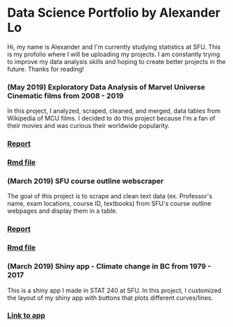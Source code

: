 # Data Science Portfolio by Alexander Lo

Hi, my name is Alexander and I'm currently studying statistics at SFU. This is my profolio where I will be uploading my projects. I am constantly trying to improve my data analysis skills and hoping to create better projects in the future. Thanks for reading!

### (May 2019) Exploratory Data Analysis of Marvel Universe Cinematic films from 2008 - 2019
In this project, I analyzed, scraped, cleaned, and merged, data tables from Wikipedia of MCU films. I decided to do this project because I'm a fan of their movies and was curious their worldwide popularity.
### [Report](https://rpubs.com/alexlo97/499619)
### [Rmd file](https://github.com/alexlo97/Profolio/blob/master/Analysis%20of%20MCU%20films/Analysis_MCU.Rmd)

### (March 2019) SFU course outline webscraper 
The goal of this project is to scrape and clean text data (ex. Professor's name, exam locations, course ID, textbooks) from SFU's course outline webpages and display them in a table.
### [Report](http://rpubs.com/alexlo97/499396)
### [Rmd file](https://github.com/alexlo97/Profolio/blob/master/SFU_webscraper.Rmd)

### (March 2019) Shiny app - Climate change in BC from 1979 - 2017
This is a shiny app I made in STAT 240 at SFU. In this project, I customized the layout of my shiny app with buttons that plots different curves/lines.
### [Link to app](https://shiny.rcg.sfu.ca/u/ala148/shinyapp/)
